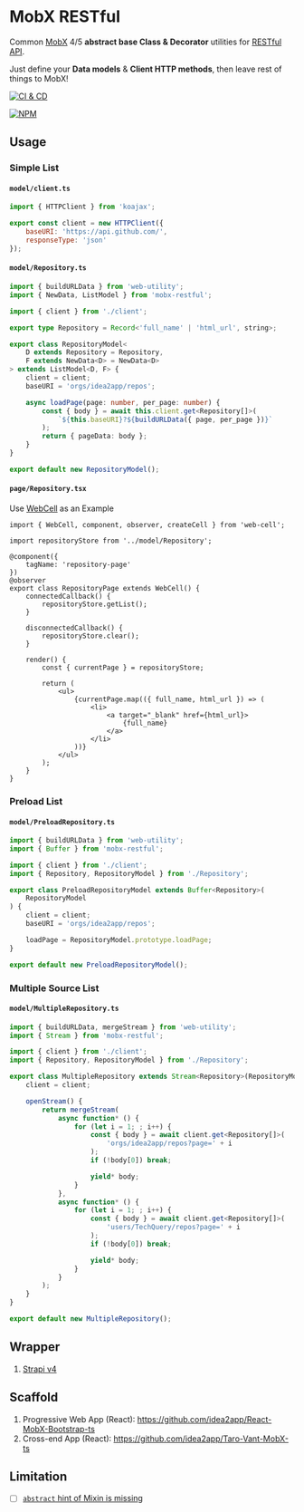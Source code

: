 # MobX RESTful

Common [MobX][1] 4/5 **abstract base Class & Decorator** utilities for [RESTful API][2].

Just define your **Data models** & **Client HTTP methods**, then leave rest of things to MobX!

[![CI & CD](https://github.com/idea2app/MobX-RESTful/actions/workflows/main.yml/badge.svg)][3]

[![NPM](https://nodei.co/npm/mobx-restful.png?downloads=true&downloadRank=true&stars=true)][4]

## Usage

### Simple List

#### `model/client.ts`

```javascript
import { HTTPClient } from 'koajax';

export const client = new HTTPClient({
    baseURI: 'https://api.github.com/',
    responseType: 'json'
});
```

#### `model/Repository.ts`

```typescript
import { buildURLData } from 'web-utility';
import { NewData, ListModel } from 'mobx-restful';

import { client } from './client';

export type Repository = Record<'full_name' | 'html_url', string>;

export class RepositoryModel<
    D extends Repository = Repository,
    F extends NewData<D> = NewData<D>
> extends ListModel<D, F> {
    client = client;
    baseURI = 'orgs/idea2app/repos';

    async loadPage(page: number, per_page: number) {
        const { body } = await this.client.get<Repository[]>(
            `${this.baseURI}?${buildURLData({ page, per_page })}`
        );
        return { pageData: body };
    }
}

export default new RepositoryModel();
```

#### `page/Repository.tsx`

Use [WebCell][5] as an Example

```tsx
import { WebCell, component, observer, createCell } from 'web-cell';

import repositoryStore from '../model/Repository';

@component({
    tagName: 'repository-page'
})
@observer
export class RepositoryPage extends WebCell() {
    connectedCallback() {
        repositoryStore.getList();
    }

    disconnectedCallback() {
        repositoryStore.clear();
    }

    render() {
        const { currentPage } = repositoryStore;

        return (
            <ul>
                {currentPage.map(({ full_name, html_url }) => (
                    <li>
                        <a target="_blank" href={html_url}>
                            {full_name}
                        </a>
                    </li>
                ))}
            </ul>
        );
    }
}
```

### Preload List

#### `model/PreloadRepository.ts`

```typescript
import { buildURLData } from 'web-utility';
import { Buffer } from 'mobx-restful';

import { client } from './client';
import { Repository, RepositoryModel } from './Repository';

export class PreloadRepositoryModel extends Buffer<Repository>(
    RepositoryModel
) {
    client = client;
    baseURI = 'orgs/idea2app/repos';

    loadPage = RepositoryModel.prototype.loadPage;
}

export default new PreloadRepositoryModel();
```

### Multiple Source List

#### `model/MultipleRepository.ts`

```typescript
import { buildURLData, mergeStream } from 'web-utility';
import { Stream } from 'mobx-restful';

import { client } from './client';
import { Repository, RepositoryModel } from './Repository';

export class MultipleRepository extends Stream<Repository>(RepositoryModel) {
    client = client;

    openStream() {
        return mergeStream(
            async function* () {
                for (let i = 1; ; i++) {
                    const { body } = await client.get<Repository[]>(
                        'orgs/idea2app/repos?page=' + i
                    );
                    if (!body[0]) break;

                    yield* body;
                }
            },
            async function* () {
                for (let i = 1; ; i++) {
                    const { body } = await client.get<Repository[]>(
                        'users/TechQuery/repos?page=' + i
                    );
                    if (!body[0]) break;

                    yield* body;
                }
            }
        );
    }
}

export default new MultipleRepository();
```

## Wrapper

1. [Strapi v4](https://github.com/idea2app/MobX-RESTful/blob/main/wrapper/Strapi)

## Scaffold

1.  Progressive Web App (React): https://github.com/idea2app/React-MobX-Bootstrap-ts
2.  Cross-end App (React): https://github.com/idea2app/Taro-Vant-MobX-ts

## Limitation

-   [ ] [`abstract` hint of Mixin is missing][6]

[1]: https://mobx.js.org/
[2]: https://en.wikipedia.org/wiki/Representational_state_transfer
[3]: https://github.com/idea2app/MobX-RESTful/actions/workflows/main.yml
[4]: https://nodei.co/npm/mobx-restful/
[5]: https://github.com/EasyWebApp/WebCell
[6]: https://github.com/microsoft/TypeScript/issues/39752#issuecomment-1239810720
